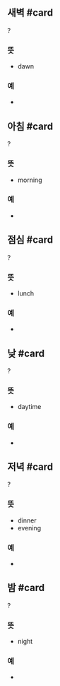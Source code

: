 ## 새벽 #card
?
### 뜻
- dawn
### 예
-
<!--SR:!2024-12-05,3,258-->

## 아침 #card
?
### 뜻
- morning
### 예
-
<!--SR:!2025-02-03,83,270-->

## 점심 #card
?
### 뜻
- lunch
### 예
-
<!--SR:!2024-12-11,9,258-->

## 낮 #card
?
### 뜻
- daytime
### 예
-
<!--SR:!2025-04-10,121,292-->


## 저녁 #card
?
### 뜻
- dinner
- evening
### 예
-
<!--SR:!2024-12-13,18,255-->

## 밤 #card
?
### 뜻
- night
### 예
-
<!--SR:!2024-12-31,43,295-->
